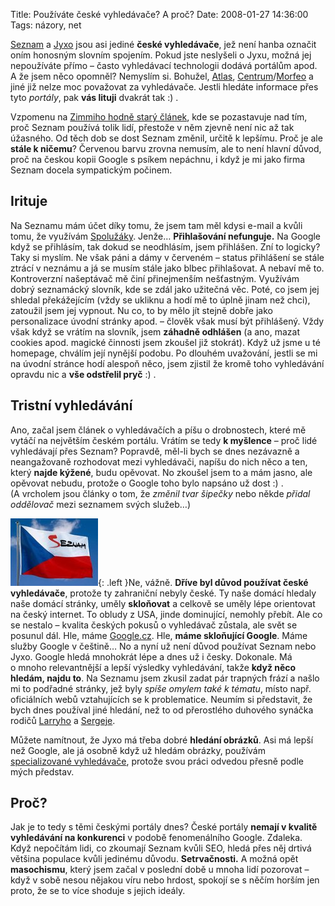 Title: Používáte české vyhledávače? A proč?
Date: 2008-01-27 14:36:00
Tags: názory, net

[Seznam](http://www.seznam.cz) a [Jyxo](http://www.jyxo.cz) jsou asi jediné **české vyhledávače**, jež není hanba označit oním honosným slovním spojením. Pokud jste neslyšeli o Jyxu, možná jej nepoužíváte přímo – často vyhledávací technologii dodává portálům apod. A že jsem něco opomněl? Nemyslím si. Bohužel, [Atlas](http://www.atlas.cz), [Centrum](http://www.centrum.cz)/[Morfeo](http://www.morfeo.cz) a jiné již nelze moc považovat za vyhledávače. Jestli hledáte informace přes tyto *portály*, pak **vás lituji** dvakrát tak :) .

Vzpomenu na [Zimmiho hodně starý článek](http://www.zimmi.cz/clanky/proc-pouzivate-seznam.php), kde se pozastavuje nad tím, proč Seznam používá tolik lidí, přestože v něm zjevně není nic až tak úžasného. Od těch dob se dost Seznam změnil, určitě k lepšímu. Proč je ale **stále k ničemu**? Červenou barvu zrovna nemusím, ale to není hlavní důvod, proč na českou kopii Google s psíkem nepáchnu, i když je mi jako firma Seznam docela sympatickým počinem.

## Irituje

Na Seznamu mám účet díky tomu, že jsem tam měl kdysi e-mail a kvůli tomu, že využívám [Spolužáky](http://www.spoluzaci.cz). Jenže… **Přihlašování nefunguje.** Na Google když se přihlásím, tak dokud se neodhlásím, jsem přihlášen. Zní to logicky? Taky si myslím. Ne však páni a dámy v červeném – status přihlášení se stále ztrácí v neznámu a já se musím stále jako blbec přihlašovat. A nebaví mě to. Kontroverzní našeptávač mě činí přinejmenším nešťastným. Využívám dobrý seznamácký slovník, kde se zdál jako užitečná věc. Poté, co jsem jej shledal překážejícím (vždy se ukliknu a hodí mě to úplně jinam než chci), zatoužil jsem jej vypnout. Nu co, to by mělo jít stejně dobře jako personalizace úvodní stránky apod. – člověk však musí být přihlášený. Vždy však když se vrátím na slovník, jsem **záhadně odhlášen** (a ano, mazat cookies apod. magické činnosti jsem zkoušel již stokrát). Když už jsme u té homepage, chválím její nynější podobu. Po dlouhém uvažování, jestli se mi na úvodní stránce hodí alespoň něco, jsem zjistil že kromě toho vyhledávání opravdu nic a **vše odstřelil pryč** :) .

## Tristní vyhledávání

Ano, začal jsem článek o vyhledávačích a píšu o drobnostech, které mě vytáčí na největším českém portálu. Vrátím se tedy **k myšlence** – proč lidé vyhledávají přes Seznam? Popravdě, měl-li bych se dnes nezávazně a neangažovaně rozhodovat mezi vyhledávači, napíšu do nich něco a ten, který **najde kýžené**, budu opěvovat. No zkoušel jsem to a mám jasno, ale opěvovat nebudu, protože o Google toho bylo napsáno už dost :) . (A vrcholem jsou články o tom, že *změnil tvar šipečky* nebo někde *přidal oddělovač* mezi seznamem svých služeb…)

![obrázek](images/35.jpg){: .left }Ne, vážně. **Dříve byl důvod používat české vyhledávače**, protože ty zahraniční nebyly české. Ty naše domácí hledaly naše domácí stránky, uměly **skloňovat** a celkově se uměly lépe orientovat na český internet. To obludy z USA, jinde dominující, nemohly přebít. Ale co se nestalo – kvalita českých pokusů o vyhledávač zůstala, ale svět se posunul dál. Hle, máme [Google.cz](http://www.google.cz). Hle, **máme skloňující Google**. Máme služby Google v češtině… No a nyní už není důvod používat Seznam nebo Jyxo. Google hledá mnohokrát lépe a dnes už i česky. Dokonale. Má o mnoho relevantnější a lepší výsledky vyhledávání, takže **když něco hledám, najdu to**. Na Seznamu jsem zkusil zadat pár trapných frází a našlo mi to podřadné stránky, jež byly *spíše omylem také k tématu*, místo např. oficiálních webů vztahujících se k problematice. Neumím si představit, že bych dnes používal jiné hledání, než to od přerostlého duhového synáčka rodičů [Larryho](http://en.wikipedia.org/wiki/Larry_Page) a [Sergeje](http://en.wikipedia.org/wiki/Sergey_Brin).

Můžete namítnout, že Jyxo má třeba dobré **hledání obrázků**. Asi má lepší než Google, ale já osobně když už hledám obrázky, používám [specializované vyhledávače](http://www.yotophoto.com/), protože svou práci odvedou přesně podle mých představ.

## Proč?

Jak je to tedy s těmi českými portály dnes? České portály **nemají v kvalitě vyhledávání na konkurenci** v podobě fenomenálního Google. Zdaleka. Když nepočítám lidi, co zkoumají Seznam kvůli SEO, hledá přes něj drtivá většina populace kvůli jedinému důvodu. **Setrvačnosti.** A možná opět **masochismu**, který jsem začal v poslední době u mnoha lidí pozorovat – když v sobě nesou nějakou víru nebo hrdost, spokojí se s něčím horším jen proto, že se to více shoduje s jejich ideály.